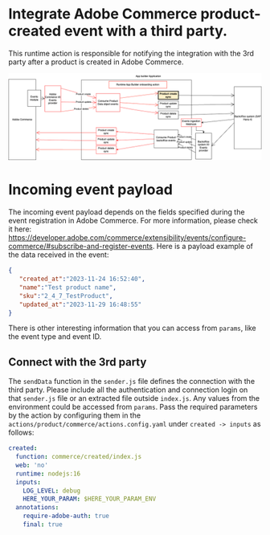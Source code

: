 # Integrate Adobe Commerce product-created event with a third party.
This runtime action is responsible for notifying the integration with the 3rd party after a product is created in Adobe Commerce.

![Alt text](CommmerceProductCreateSync.png "Title")

# Incoming event payload
The incoming event payload depends on the fields specified during the event registration in Adobe Commerce. For more information, please check it here: https://developer.adobe.com/commerce/extensibility/events/configure-commerce/#subscribe-and-register-events.
Here is a payload example of the data received in the event:
```json
{
   "created_at":"2023-11-24 16:52:40",
   "name":"Test product name",
   "sku":"2_4_7_TestProduct",
   "updated_at":"2023-11-29 16:48:55"
}
```
There is other interesting information that you can access from `params`, like the event type and event ID.

## Connect with the 3rd party
The `sendData` function in the `sender.js` file defines the connection with the third party. 
Please include all the authentication and connection login on that `sender.js` file or an extracted file outside `index.js`. 
Any values from the environment could be accessed from `params`. Pass the required parameters by the action by configuring them in the `actions/product/commerce/actions.config.yaml` under `created -> inputs` as follows:
```yaml
created:
  function: commerce/created/index.js
  web: 'no'
  runtime: nodejs:16
  inputs:
    LOG_LEVEL: debug
    HERE_YOUR_PARAM: $HERE_YOUR_PARAM_ENV
  annotations:
    require-adobe-auth: true
    final: true
```
